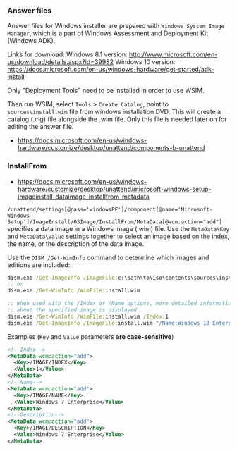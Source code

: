 ### Answer files
Answer files for Windows installer are prepared with `Windows System Image Manager`, which is a part of
Windows Assessment and Deployment Kit (Windows ADK).

Links for download:
Windows 8.1 version: http://www.microsoft.com/en-us/download/details.aspx?id=39982
Windows 10 version: https://docs.microsoft.com/en-us/windows-hardware/get-started/adk-install

Only "Deployment Tools"  need to be installed in order to use WSIM.

Then run WSIM, select `Tools` > `Create Catalog`, point to
`sources\install.wim` file from windows installation DVD. This will create a catalog (.clg) file alongside the .wim file.
Only this file is needed later on for editing the answer file.

* https://docs.microsoft.com/en-us/windows-hardware/customize/desktop/unattend/components-b-unattend

### InstallFrom

* https://docs.microsoft.com/en-us/windows-hardware/customize/desktop/unattend/microsoft-windows-setup-imageinstall-dataimage-installfrom-metadata

`/unattend/settings[@pass='windowsPE']/component[@name='Microsoft-Windows-Setup']/ImageInstall/OSImage/InstallFrom/MetaData[@wcm:action="add"]` specifies a data
image in a Windows image (.wim) file.
Use the `MetaData\Key` and `MetaData\Value` settings together to select an image based on the index, the name, or the description of the data image.

Use the `DISM /Get-WimInfo` command to determine which images and editions are included:
```bat
dism.exe /Get-ImageInfo /ImageFile:c:\path\to\iso\contents\sources\install.wim
:: or
dism.exe /Get-WimInfo /WimFile:install.wim

:: When used with the /Index or /Name options, more detailed information
:: about the specified image is displayed
dism.exe /Get-WimInfo /WimFile:install.wim /Index:1
dism.exe /Get-ImageInfo /ImageFile:install.wim "/Name:Windows 10 Enterprise LTSC"
```
Examples (`Key` and `Value` parameters **are case-sensitive**)
```xml
<!--Index-->
<MetaData wcm:action="add">
  <Key>/IMAGE/INDEX</Key>
  <Value>1</Value>
</MetaData>
<!--Name-->
<MetaData wcm:action="add">
  <Key>/IMAGE/NAME</Key>
  <Value>Windows 7 Enterprise</Value>
</MetaData>
<!--Description-->
<MetaData wcm:action="add">
  <Key>/IMAGE/DESCRIPTION</Key>
  <Value>Windows 7 Enterprise</Value>
</MetaData>
```
